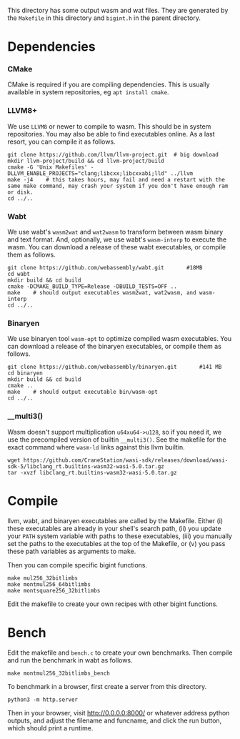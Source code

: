 This directory has some output wasm and wat files. They are generated by the `Makefile` in this directory and `bigint.h` in the parent directory.

# Dependencies

### CMake

CMake is required if you are compiling dependencies. This is usually available in system repositories, eg `apt install cmake`.

### LLVM8+

We use `LLVM8` or newer to compile to wasm. This should be in system repositories. You may also be able to find executables online. As a last resort, you can compile it as follows.

```
git clone https://github.com/llvm/llvm-project.git	# big download
mkdir llvm-project/build && cd llvm-project/build
cmake -G 'Unix Makefiles' -DLLVM_ENABLE_PROJECTS="clang;libcxx;libcxxabi;lld" ../llvm
make -j4	# this takes hours, may fail and need a restart with the same make command, may crash your system if you don't have enough ram or disk.
cd ../..
```

### Wabt

We use wabt's `wasm2wat` and `wat2wasm` to transform between wasm binary and text format. And, optionally, we use wabt's `wasm-interp` to execute the wasm. You can download a release of these wabt executables, or compile them as follows.

```
git clone https://github.com/webassembly/wabt.git       #18MB
cd wabt
mkdir build && cd build
cmake -DCMAKE_BUILD_TYPE=Release -DBUILD_TESTS=OFF ..
make    # should output executables wasm2wat, wat2wasm, and wasm-interp
cd ../..
```

### Binaryen

We use binaryen tool `wasm-opt` to optimize compiled wasm executables. You can download a release of the binaryen executables, or compile them as follows.
```
git clone https://github.com/webassembly/binaryen.git       #141 MB
cd binaryen
mkdir build && cd build
cmake ..
make    # should output executable bin/wasm-opt
cd ../..
```

### __multi3()

Wasm doesn't support multiplication `u64xu64->u128`, so if you need it, we use the precompiled version of builtin `__multi3()`. See the makefile for the exact command where `wasm-ld` links against this llvm builtin.
```
wget https://github.com/CraneStation/wasi-sdk/releases/download/wasi-sdk-5/libclang_rt.builtins-wasm32-wasi-5.0.tar.gz
tar -xvzf libclang_rt.builtins-wasm32-wasi-5.0.tar.gz
```


# Compile

llvm, wabt, and binaryen executables are called by the Makefile. Either (i) these executables are already in your shell's search path, (ii) you update your `PATH` system variable with paths to these executables, (iii) you manually set the paths to the executables at the top of the Makefile, or (v) you pass these path variables as arguments to make.

Then you can compile specific bigint functions.

```
make mul256_32bitlimbs
make montmul256_64bitlimbs
make montsquare256_32bitlimbs
```

Edit the makefile to create your own recipes with other bigint functions.


# Bench

Edit the makefile and `bench.c` to create your own benchmarks. Then compile and run the benchmark in wabt as follows.

```
make montmul256_32bitlimbs_bench
```

To benchmark in a browser, first create a server from this directory.

```
python3 -m http.server
```

Then in your browser, visit http://0.0.0.0:8000/ or whatever address python outputs, and adjust the filename and funcname, and click the run button, which should print a runtime.

